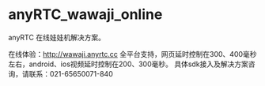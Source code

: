 # anyRTC_wawaji_online
anyRTC 在线娃娃机解决方案。

在线体验：http://wawaji.anyrtc.cc
全平台支持，网页延时控制在300、400毫秒左右，android、ios视频延时控制在200、300毫秒。
具体sdk接入及解决方案咨询，请联系：021-65650071-840
